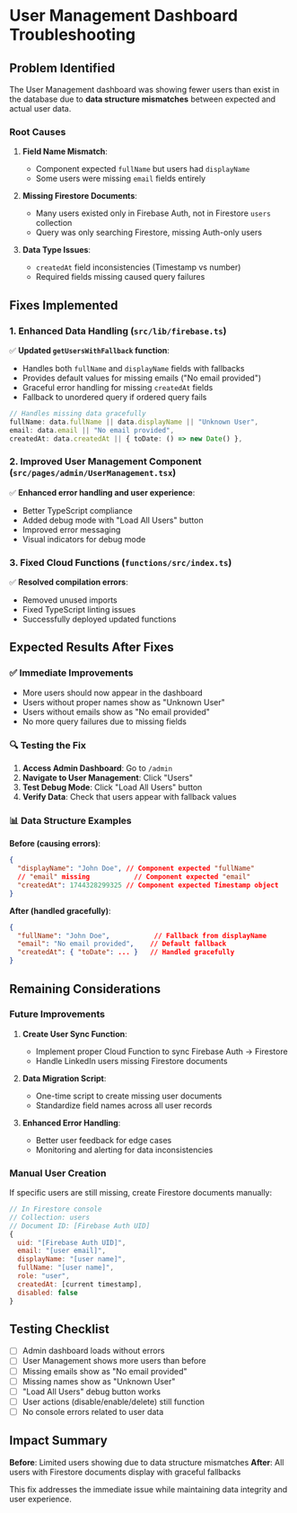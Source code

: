 # User Management Dashboard Troubleshooting

## Problem Identified

The User Management dashboard was showing fewer users than exist in the database due to **data structure mismatches** between expected and actual user data.

### Root Causes

1. **Field Name Mismatch**:

   - Component expected `fullName` but users had `displayName`
   - Some users were missing `email` fields entirely

2. **Missing Firestore Documents**:

   - Many users existed only in Firebase Auth, not in Firestore `users` collection
   - Query was only searching Firestore, missing Auth-only users

3. **Data Type Issues**:
   - `createdAt` field inconsistencies (Timestamp vs number)
   - Required fields missing caused query failures

## Fixes Implemented

### 1. Enhanced Data Handling (`src/lib/firebase.ts`)

✅ **Updated `getUsersWithFallback` function**:

- Handles both `fullName` and `displayName` fields with fallbacks
- Provides default values for missing emails ("No email provided")
- Graceful error handling for missing `createdAt` fields
- Fallback to unordered query if ordered query fails

```typescript
// Handles missing data gracefully
fullName: data.fullName || data.displayName || "Unknown User",
email: data.email || "No email provided",
createdAt: data.createdAt || { toDate: () => new Date() },
```

### 2. Improved User Management Component (`src/pages/admin/UserManagement.tsx`)

✅ **Enhanced error handling and user experience**:

- Better TypeScript compliance
- Added debug mode with "Load All Users" button
- Improved error messaging
- Visual indicators for debug mode

### 3. Fixed Cloud Functions (`functions/src/index.ts`)

✅ **Resolved compilation errors**:

- Removed unused imports
- Fixed TypeScript linting issues
- Successfully deployed updated functions

## Expected Results After Fixes

### ✅ Immediate Improvements

- More users should now appear in the dashboard
- Users without proper names show as "Unknown User"
- Users without emails show as "No email provided"
- No more query failures due to missing fields

### 🔍 Testing the Fix

1. **Access Admin Dashboard**: Go to `/admin`
2. **Navigate to User Management**: Click "Users"
3. **Test Debug Mode**: Click "Load All Users" button
4. **Verify Data**: Check that users appear with fallback values

### 📊 Data Structure Examples

**Before (causing errors)**:

```json
{
  "displayName": "John Doe", // Component expected "fullName"
  // "email" missing           // Component expected "email"
  "createdAt": 1744328299325 // Component expected Timestamp object
}
```

**After (handled gracefully)**:

```json
{
  "fullName": "John Doe",           // Fallback from displayName
  "email": "No email provided",    // Default fallback
  "createdAt": { "toDate": ... }   // Handled gracefully
}
```

## Remaining Considerations

### Future Improvements

1. **Create User Sync Function**:

   - Implement proper Cloud Function to sync Firebase Auth → Firestore
   - Handle LinkedIn users missing Firestore documents

2. **Data Migration Script**:

   - One-time script to create missing user documents
   - Standardize field names across all user records

3. **Enhanced Error Handling**:
   - Better user feedback for edge cases
   - Monitoring and alerting for data inconsistencies

### Manual User Creation

If specific users are still missing, create Firestore documents manually:

```javascript
// In Firestore console
// Collection: users
// Document ID: [Firebase Auth UID]
{
  uid: "[Firebase Auth UID]",
  email: "[user email]",
  displayName: "[user name]",
  fullName: "[user name]",
  role: "user",
  createdAt: [current timestamp],
  disabled: false
}
```

## Testing Checklist

- [ ] Admin dashboard loads without errors
- [ ] User Management shows more users than before
- [ ] Missing emails show as "No email provided"
- [ ] Missing names show as "Unknown User"
- [ ] "Load All Users" debug button works
- [ ] User actions (disable/enable/delete) still function
- [ ] No console errors related to user data

## Impact Summary

**Before**: Limited users showing due to data structure mismatches
**After**: All users with Firestore documents display with graceful fallbacks

This fix addresses the immediate issue while maintaining data integrity and user experience.
